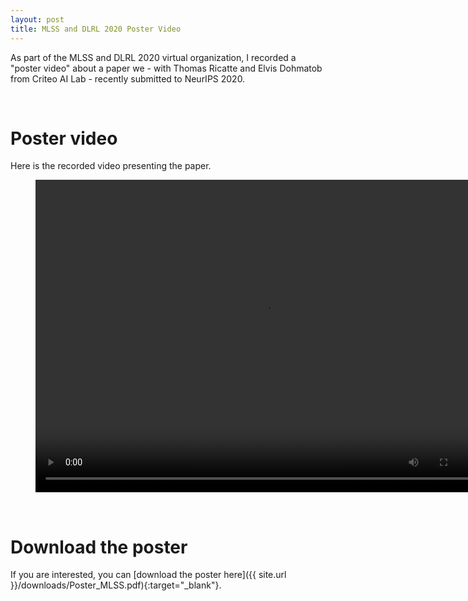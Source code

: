 ```yaml
---
layout: post
title: MLSS and DLRL 2020 Poster Video
---
```


As part of the MLSS and DLRL 2020 virtual organization, I recorded a "poster video" about a paper we - with Thomas Ricatte and Elvis Dohmatob from Criteo AI Lab - recently submitted to NeurIPS 2020.

<br/>

# Poster video

Here is the recorded video presenting the paper.

<figure class="video_container">
	<video width="725" height="500" controls>
    	<source src="../downloads/Poster_video_Goibert.mp4" type="video/mp4">
	</video>
</figure>



<br/>

# Download the poster

If you are interested, you can [download the poster here]({{ site.url }}/downloads/Poster_MLSS.pdf){:target="_blank"}.



